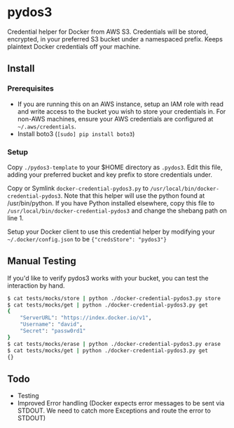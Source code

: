 # pydos3
Credential helper for Docker from AWS S3. Credentials will be stored, encrypted, in your preferred S3 bucket under a namespaced prefix. Keeps plaintext Docker credentials off your machine.

## Install

### Prerequisites
* If you are running this on an AWS instance, setup an IAM role with read and write access to the bucket you wish to store your credentials in. For non-AWS machines, ensure your AWS credentials are configured at `~/.aws/credentials`.
* Install boto3 (`[sudo] pip install boto3`)

### Setup
Copy `./pydos3-template` to your $HOME directory as `.pydos3`. Edit this file, adding your preferred bucket and key prefix to store credentials under.

Copy or Symlink `docker-credential-pydos3.py` to `/usr/local/bin/docker-credential-pydos3`. Note that this helper will use the python found at /usr/bin/python. If you have Python installed elsewhere, copy this file to `/usr/local/bin/docker-credential-pydos3` and change the shebang path on line 1.

Setup your Docker client to use this credential helper by modifying your `~/.docker/config.json` to be `{"credsStore": "pydos3"}`

## Manual Testing
If you'd like to verify pydos3 works with your bucket, you can test the interaction by hand.
```bash
$ cat tests/mocks/store | python ./docker-credential-pydos3.py store
$ cat tests/mocks/get | python ./docker-credential-pydos3.py get
{
	"ServerURL": "https://index.docker.io/v1",
	"Username": "david",
	"Secret": "passw0rd1"
}
$ cat tests/mocks/erase | python ./docker-credential-pydos3.py erase
$ cat tests/mocks/get | python ./docker-credential-pydos3.py get
{}
```

## Todo
* Testing
* Improved Error handling (Docker expects error messages to be sent via STDOUT. We need to catch more Exceptions and route the error to STDOUT)
